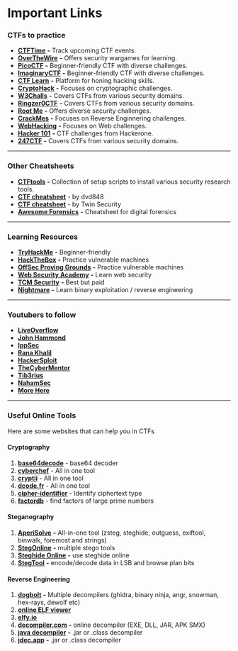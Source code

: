 # Important Links

### CTFs to practice

* [**CTFTime**](https://ctftime.org/) **-** Track upcoming CTF events.
* [**OverTheWire**](https://overthewire.org/wargames) **-** Offers security wargames for learning.
* [**PicoCTF**](https://play.picoctf.org/) **-** Beginner-friendly CTF with diverse challenges.
* [**ImaginaryCTF**](https://imaginaryctf.org/) **-** Beginner-friendly CTF with diverse challenges.
* [**CTF Learn**](https://ctflearn.com/) **-** Platform for honing hacking skills.
* [**CryptoHack**](https://cryptohack.org/) **-** Focuses on cryptographic challenges.
* [**W3Challs**](https://w3challs.com/challenges) **-** Covers CTFs from various security domains.
* [**Ringzer0CTF**](https://ringzer0ctf.com/challenges) **-** Covers CTFs from various security domains.
* [**Root Me**](https://www.root-me.org/) **-** Offers diverse security challenges.
* [**CrackMes**](https://crackmes.one/) **-** Focuses on Reverse Enginnering challenges.
* [**WebHacking**](https://webhacking.kr/) **-** Focuses on Web challenges.
* [**Hacker 101**](https://ctf.hacker101.com/) **-** CTF challenges from Hackerone.
* [**247CTF**](https://247ctf.com/) **-** Covers CTFs from various security domains.

***

### Other Cheatsheets

* [**CTFtools**](https://github.com/zardus/ctf-tools) **-** Collection of setup scripts to install various security research tools.
* [**CTF cheatsheet**](https://dvd848.github.io/CTFs/CheatSheet.html) - by dvd848
* [**CTF cheatsheet**](https://twin-security.com/ctf-cheatsheet/) - by Twin Security
* [**Awesome Forensics**](https://cugu.github.io/awesome-forensics) **-** Cheatsheet for digital forensics

***

### Learning Resources

* [**TryHackMe**](https://tryhackme.com/) **-** Beginner-friendly&#x20;
* [**HackTheBox**](https://app.hackthebox.eu/) **-** Practice vulnerable machines
* [**OffSec Proving Grounds**](https://www.offensive-security.com/labs) **-** Practice vulnerable machines
* [**Web Security Academy**](https://portswigger.net/web-security) **-** Learn web security
* [**TCM Security**](https://academy.tcm-sec.com/) **-** Best but paid
* [**Nightmare**](https://guyinatuxedo.github.io/) **-** Learn binary exploitation / reverse engineering

***

### **Youtubers to follow**

* [**LiveOverflow**](https://www.youtube.com/playlist?list=PLhixgUqwRTjxglIswKp9mpkfPNfHkzyeN)
* [**John Hammond**](https://www.youtube.com/c/JohnHammond010)
* [**IppSec**](https://www.youtube.com/channel/UCa6eh7gCkpPo5XXUDfygQQA)
* [**Rana Khalil**](https://www.youtube.com/c/RanaKhalil101)
* [**HackerSploit**](https://www.youtube.com/c/HackerSploit)
* [**TheCyberMentor**](https://www.youtube.com/c/TheCyberMentor)
* [**Tib3rius**](https://www.youtube.com/c/Tib3rius)
* [**NahamSec**](https://www.youtube.com/c/Nahamsec)
* [**More Here**](https://securitycreators.video/)

***

### Useful Online Tools

Here are some websites that can help you in CTFs

#### Cryptography

1. [**base64decode**](https://www.base64decode.org/) - base64 decoder
2. [**cyberchef**](https://cyberchef.io/) - All in one tool
3. [**cryptii**](https://cryptii.com/) - All in one tool
4. [**dcode.fr**](https://www.dcode.fr) -  All in one tool
5. [**cipher-identifier**](https://www.dcode.fr/cipher-identifier) - Identify ciphertext type
6. [**factordb**](http://factordb.com/)  - find factors of large prime numbers

#### Steganography

1. [**AperiSolve**](https://www.aperisolve.com/) **-** All-in-one tool (zsteg, steghide, outguess, exiftool, binwalk, foremost and strings)
2. [**StegOnline**](https://stegonline.georgeom.net/) **-** multiple stego tools
3. [**Steghide Online**](https://futureboy.us/stegano/decinput.html) **-** use steghide online
4. [**StegTool**](https://stegtool.net/) **-** encode/decode data in LSB and browse plan bits

#### Reverse Engineering

1. [**dogbolt**](https://dogbolt.org/) **-** Multiple decompilers (ghidra, binary ninja, angr, snowman, hex-rays, dewolf etc)
2. [**online ELF viewer**](http://www.sunshine2k.de/coding/javascript/onlineelfviewer/onlineelfviewer.html)
3. [**elfy.io**](https://elfy.io/)
4. [**decompiler.com**](https://www.decompiler.com/) **-** online decompiler (EXE, DLL, JAR, APK SMX)
5. [**java decompiler**](http://www.javadecompilers.com/) **-**  .jar or .class decompiler
6. [**jdec.app**](https://jdec.app/) **-**  .jar or .class decompiler

